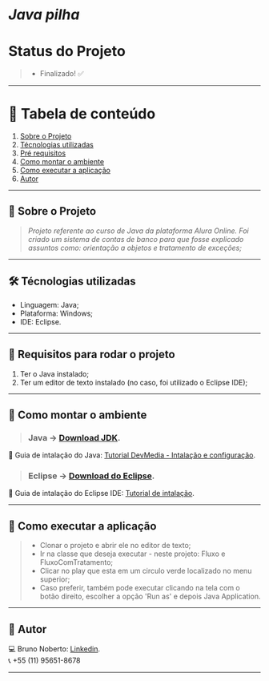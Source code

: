 # *Java pilha* 

# Status do Projeto
> - Finalizado! :white_check_mark:

*******
# :file_folder: Tabela de conteúdo
1. [Sobre o Projeto](#sobre)
2. [Técnologias utilizadas](#ferramentas)
3. [Pré requisitos](#requisitos)
4. [Como montar o ambiente](#ambiente)
5. [Como executar a aplicação](#execucao)
6. [Autor](#autor)

*******

<div id='sobre'/>

## :file_folder: Sobre o Projeto
>*Projeto referente ao curso de Java da plataforma Alura Online. Foi criado um sistema de contas de banco para que fosse explicado assuntos como: orientação a objetos e tratamento de exceções;*

*******

<div id='ferramentas'/>

## 🛠 Técnologias utilizadas
- Linguagem: Java;
- Plataforma: Windows;
- IDE: Eclipse.

*******

<div id='requisitos'/>

## :file_folder: Requisitos para rodar o projeto
1. Ter o Java instalado;
2. Ter um editor de texto instalado (no caso, foi utilizado o Eclipse IDE);

*******

<div id='ambiente'/>

## :file_folder: Como montar o ambiente

> ### Java -> [Download JDK](https://www.oracle.com/java/technologies/javase-downloads.html).
:pushpin: Guia de intalação do Java: [Tutorial DevMedia - Intalação e configuração](https://www.devmedia.com.br/instalacao-e-configuracao-do-pacote-java-jdk/23749).

> ### Eclipse -> [Download do Eclipse](https://www.eclipse.org/).
:pushpin: Guia de intalação do Eclipse IDE: [Tutorial de intalação](https://medium.com/danielpadua/java-spring-boot-eclipse-7a1c4c364839).

*******

<div id='execucao'/>

## :file_folder: Como executar a aplicação

> - Clonar o projeto e abrir ele no editor de texto;
> - Ir na classe que deseja executar - neste projeto: Fluxo e FluxoComTratamento;
> - Clicar no play que esta em um circulo verde localizado no menu superior;
> - Caso preferir, também pode executar clicando na tela com o botão direito, escolher a opção 'Run as' e depois Java Application.

*******

<div id='autor'/>

## :bust_in_silhouette: Autor
:computer: Bruno Noberto: [Linkedin](https://www.linkedin.com/in/bruno-noberto/).
<br/>
:telephone_receiver: +55 (11) 95651-8678
*******
